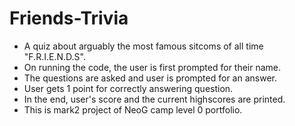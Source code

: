 # Friends-Trivia
- A quiz about arguably the most famous sitcoms of all time "F.R.I.E.N.D.S".
- On running the code, the user is first prompted for their name.
- The questions are asked and user is prompted for an answer.
- User gets 1 point for correctly answering question.
- In the end, user's score and the current highscores are printed.
- This is mark2 project of NeoG camp level 0 portfolio.
